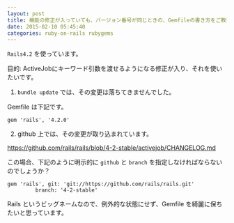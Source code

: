 ```yaml
---
layout: post
title: 機能の修正が入っていても、バージョン番号が同じときの、Gemfileの書き方をご教授ください。
date: 2015-02-10 05:45:40
categories: ruby-on-rails rubygems
---
```

<!-- {% raw %} -->
<p><code>Rails4.2</code> を使っています。</p>

<p>目的: ActiveJobにキーワード引数を渡せるようになる修正が入り、それを使いたいです。</p>

<ol>
<li><code>bundle update</code> では、その変更は落ちてきませんでした。</li>
</ol>

<p>Gemfile は下記です。</p>

<pre><code>gem 'rails', '4.2.0'
</code></pre>

<ol start="2">
<li>github 上では、その変更が取り込まれています。</li>
</ol>

<p><a href="https://github.com/rails/rails/blob/4-2-stable/activejob/CHANGELOG.md" rel="nofollow">https://github.com/rails/rails/blob/4-2-stable/activejob/CHANGELOG.md</a></p>

<p>この場合、下記のように明示的に <code>github</code> と <code>branch</code> を指定しなければならないのでしょうか？</p>

<pre><code>gem 'rails', git: 'git://https://github.com/rails/rails.git'
         branch: '4-2-stable'
</code></pre>

<p>Rails というビッグネームなので、例外的な状態にせず、Gemfile を綺麗に保ちたいと思っています。</p>
<!-- {% endraw %} -->
